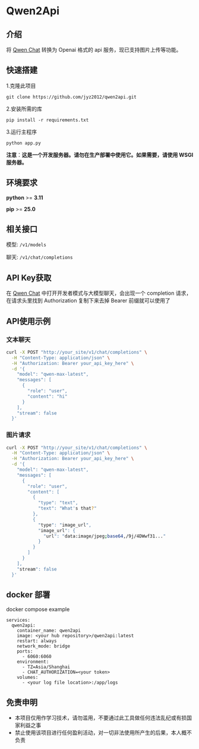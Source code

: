 # Qwen2Api

## 介绍

将 [Qwen Chat](https://chat.qwen.ai) 转换为 Openai 格式的 api 服务，现已支持图片上传等功能。

## 快速搭建

1.克隆此项目

`git clone https://github.com/jyz2012/qwen2api.git`

2.安装所需的库

`pip install -r requirements.txt`

3.运行主程序

`python app.py`

**注意**：**这是一个开发服务器。请勿在生产部署中使用它。如果需要，请使用 WSGI 服务器。**

## 环境要求

**python** >= **3.11**

**pip** >= **25.0**

## 相关接口

模型:   `/v1/models`

聊天:   `/v1/chat/completions`

## API Key获取

在 [Qwen Chat](https://chat.qwen.ai) 中打开开发者模式与大模型聊天，会出现一个 completion 请求，在请求头里找到 Authorization 复制下来去掉 Bearer 前缀就可以使用了

## API使用示例

### 文本聊天

```bash
curl -X POST "http://your_site/v1/chat/completions" \
  -H "Content-Type: application/json" \
  -H "Authorization: Bearer your_api_key_here" \
  -d '{
    "model": "qwen-max-latest",
    "messages": [
      {
        "role": "user",
        "content": "hi"
      }
    ],
    "stream": false
  }'
```

### 图片请求

```bash
curl -X POST "http://your_site/v1/chat/completions" \
  -H "Content-Type: application/json" \
  -H "Authorization: Bearer your_api_key_here" \
  -d '{
    "model": "qwen-max-latest",
    "messages": [
      {
        "role": "user",
        "content": [
          {
            "type": "text",
            "text": "What's that?"
          },
          {
            "type": "image_url",
            "image_url": {
              "url": "data:image/jpeg;base64,/9j/4DWwf31..."
            }
          }
        ]
      }
    ],
    "stream": false
  }'
```
## docker 部署
docker compose example
```
services:
  qwen2api:
    container_name: qwen2api
    image: <your hub repository>/qwen2api:latest
    restart: always
    network_mode: bridge
    ports:
      - 6060:6060
    environment:
      - TZ=Asia/Shanghai
      - CHAT_AUTHORIZATION=<your token>
    volumes:
      - <your log file location>:/app/logs
```
    
## 免责申明

+ 本项目仅用作学习技术，请勿滥用，不要通过此工具做任何违法乱纪或有损国家利益之事
+ 禁止使用该项目进行任何盈利活动，对一切非法使用所产生的后果，本人概不负责
